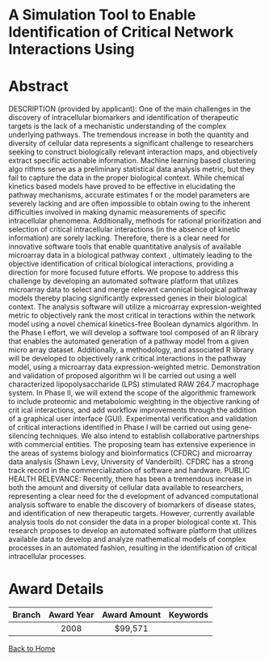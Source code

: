 
A Simulation Tool to Enable Identification of Critical Network Interactions Using
=================================================================================

# Abstract


DESCRIPTION (provided by applicant): One of the main challenges in the discovery of intracellular biomarkers and identification of therapeutic targets is the lack of a mechanistic understanding of the complex underlying pathways. The tremendous increase in
 both the quantity and diversity of cellular data represents a significant challenge to researchers seeking to construct biologically relevant interaction maps, and objectively extract specific actionable information. Machine learning based clustering algo
rithms serve as a preliminary statistical data analysis metric, but they fail to capture the data in the proper biological context. While chemical kinetics based models have proved to be effective in elucidating the pathway mechanisms, accurate estimates f
or the model parameters are severely lacking and are often impossible to obtain owing to the inherent difficulties involved in making dynamic measurements of specific intracellular phenomena. Additionally, methods for rational prioritization and selection 
of critical intracellular interactions (in the absence of kinetic information) are sorely lacking. Therefore, there is a clear need for innovative software tools that enable quantitative analysis of available microarray data in a biological pathway context
, ultimately leading to the objective identification of critical biological interactions, providing a direction for more focused future efforts. We propose to address this challenge by developing an automated software platform that utilizes microarray data
 to select and merge relevant canonical biological pathway models thereby placing significantly expressed genes in their biological context. The analysis software will utilize a microarray expression-weighted metric to objectively rank the most critical in
teractions within the network model using a novel chemical kinetics-free Boolean dynamics algorithm. In the Phase I effort, we will develop a software tool composed of an R library that enables the automated generation of a pathway model from a given micro
array dataset. Additionally, a methodology, and associated R library will be developed to objectively rank critical interactions in the pathway model, using a microarray data expression-weighted metric. Demonstration and validation of proposed algorithm wi
ll be carried out using a well characterized lipopolysaccharide (LPS) stimulated RAW 264.7 macrophage system. In Phase II, we will extend the scope of the algorithmic framework to include proteomic and metabolomic weighting in the objective ranking of crit
ical interactions, and add workflow improvements through the addition of a graphical user interface (GUI). Experimental verification and validation of critical interactions identified in Phase I will be carried out using gene-silencing techniques. We also 
intend to establish collaborative partnerships with commercial entities. The proposing team has extensive experience in the areas of systems biology and bioinformatics (CFDRC) and microarray data analysis (Shawn Levy, University of Vanderbilt). CFDRC has a
 strong track record in the commercialization of software and hardware. PUBLIC HEALTH RELEVANCE:  Recently, there has been a tremendous increase in both the amount and diversity of cellular data available to researchers, representing a clear need for the d
evelopment of advanced computational analysis software to enable the discovery of biomarkers of disease states, and identification of new therapeutic targets. However, currently available analysis tools do not consider the data in a proper biological conte
xt. This research proposes to develop an automated software platform that utilizes available data to develop and analyze mathematical models of complex processes in an automated fashion, resulting in the identification of critical intracellular processes.  

# Award Details

|Branch|Award Year|Award Amount|Keywords|
| :---: | :---: | :---: | :---: |
||2008|$99,571||
  
  


[Back to Home](https://github.com/chrischow/dod_sbir_awards#1807)